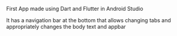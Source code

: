 First App made using Dart and Flutter in Android Studio

It has a navigation bar at the bottom that allows changing tabs and appropriately changes the body text and appbar
